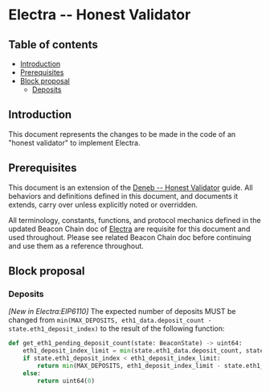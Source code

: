 # Electra -- Honest Validator

## Table of contents

<!-- TOC -->
<!-- START doctoc generated TOC please keep comment here to allow auto update -->
<!-- DON'T EDIT THIS SECTION, INSTEAD RE-RUN doctoc TO UPDATE -->

- [Introduction](#introduction)
- [Prerequisites](#prerequisites)
- [Block proposal](#block-proposal)
  - [Deposits](#deposits)

<!-- END doctoc generated TOC please keep comment here to allow auto update -->
<!-- /TOC -->

## Introduction

This document represents the changes to be made in the code of an "honest validator" to implement Electra.

## Prerequisites

This document is an extension of the [Deneb -- Honest Validator](../../deneb/validator.md) guide.
All behaviors and definitions defined in this document, and documents it extends, carry over unless explicitly noted or overridden.

All terminology, constants, functions, and protocol mechanics defined in the updated Beacon Chain doc of [Electra](./beacon-chain.md) are requisite for this document and used throughout.
Please see related Beacon Chain doc before continuing and use them as a reference throughout.

## Block proposal

### Deposits

*[New in Electra:EIP6110]* The expected number of deposits MUST be changed from `min(MAX_DEPOSITS, eth1_data.deposit_count - state.eth1_deposit_index)` to the result of the following function:

```python
def get_eth1_pending_deposit_count(state: BeaconState) -> uint64:
    eth1_deposit_index_limit = min(state.eth1_data.deposit_count, state.deposit_receipts_start_index)
    if state.eth1_deposit_index < eth1_deposit_index_limit:
        return min(MAX_DEPOSITS, eth1_deposit_index_limit - state.eth1_deposit_index)
    else:
        return uint64(0)
```
